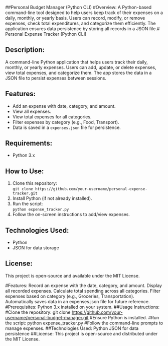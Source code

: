 ##Personal Budget Manager (Python CLI)
#Overview:
A Python-based command-line tool designed to help users keep track of their expenses on a daily, monthly, or yearly basis. Users can record, modify, or remove expenses, check total expenditures, and categorize them efficiently. The application ensures data persistence by storing all records in a JSON file.# Personal Expense Tracker (Python CLI)

## Description:
A command-line Python application that helps users track their daily, monthly, or yearly expenses. Users can add, update, or delete expenses, view total expenses, and categorize them. The app stores the data in a JSON file to persist expenses between sessions.

## Features:
- Add an expense with date, category, and amount.
- View all expenses.
- View total expenses for all categories.
- Filter expenses by category (e.g., Food, Transport).
- Data is saved in a `expenses.json` file for persistence.

## Requirements:
- Python 3.x

## How to Use:
1. Clone this repository:  
   `git clone https://github.com/your-username/personal-expense-tracker.git`
2. Install Python (if not already installed).
3. Run the script:  
   `python expense_tracker.py`
4. Follow the on-screen instructions to add/view expenses.

## Technologies Used:
- Python
- JSON for data storage

## License:
This project is open-source and available under the MIT License.

#Features:
Record an expense with the date, category, and amount.
Display all recorded expenses.
Calculate total spending across all categories.
Filter expenses based on category (e.g., Groceries, Transportation).
Automatically saves data in an expenses.json file for future reference.
#Prerequisites:
Python 3.x installed on your system.
##Usage Instructions:
#Clone the repository:
git clone https://github.com/your-username/personal-budget-manager.git
#Ensure Python is installed.
#Run the script:
python expense_tracker.py
#Follow the command-line prompts to manage expenses.
##Technologies Used:
Python
JSON for data persistence
##License:
This project is open-source and distributed under the MIT License.
